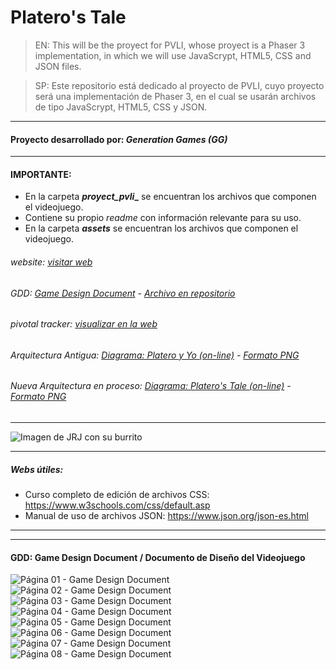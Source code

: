 # Platero's Tale
 > EN: This will be the proyect for PVLI, whose proyect is a Phaser 3 implementation, in which we will use JavaScrypt, HTML5, CSS and JSON files. 
 
 > SP: Este repositorio está dedicado al proyecto de PVLI, cuyo proyecto será una implementación de Phaser 3, en el cual se usarán archivos de tipo JavaScrypt, HTML5, CSS y JSON.
 ___
 #### Proyecto desarrollado por: _Generation Games (GG)_
 ___
 #### IMPORTANTE:
 - En la carpeta **_proyect_pvli__** se encuentran los archivos que componen el videojuego.
 - Contiene su propio _readme_ con información relevante para su uso.
 - En la carpeta **_assets_** se encuentran los archivos que componen el videojuego.
 
 ###### website: [visitar web][WEB]

 ###### GDD: [Game Design Document][GDD] - [Archivo en repositorio][GDD en repo]
 
 ###### pivotal tracker: [visualizar en la web][Pivotal Tracker]

 ###### Arquitectura Antigua: [Diagrama: Platero y Yo (on-line)][Arquitectura antigua] - [Formato PNG][PNG Arquitectura antigua]

 ###### Nueva Arquitectura en proceso: [Diagrama: Platero's Tale (on-line)][Nueva Arquitectura] - [Formato PNG][PNG Nueva Arquitectura]
 ___
 ![Imagen de JRJ con su burrito][logo]
 ___
 
 ##### Webs útiles:
 
 - Curso completo de edición de archivos CSS: https://www.w3schools.com/css/default.asp
 - Manual de uso de archivos JSON: https://www.json.org/json-es.html
 ___
 ___

 #### GDD: Game Design Document / Documento de Diseño del Videojuego
![Página 01 - Game Design Document][GDD_01]
![Página 02 - Game Design Document][GDD_02]
![Página 03 - Game Design Document][GDD_03]
![Página 04 - Game Design Document][GDD_04]
![Página 05 - Game Design Document][GDD_05]
![Página 06 - Game Design Document][GDD_06]
![Página 07 - Game Design Document][GDD_07]
![Página 08 - Game Design Document][GDD_08]

[logo]: assets/img/adaptacion.png "Platero's Tale"
[WEB]: https://acedpol.github.io/Proyecto_PVLI_/ "Web del Proyecto"
[GDD]: http://acedpol.github.io/Proyecto_PVLI_/assets/documents/GDD/Plateros_Tale_GDD_v1.1.pdf "Enlace a la web (versión html)"
[GDD en repo]: https://github.com/Acedpol/Proyecto_PVLI_/blob/master/assets/documents/GDD/Plateros_Tale_GDD_v1.1.pdf "Link a la ubicación en el repositorio"
[Pivotal Tracker]: https://www.pivotaltracker.com/n/projects/2474691 "Herramienta de gestión del Proyecto"
[Arquitectura antigua]: https://viewer.diagrams.net/?highlight=0000ff&edit=_blank&layers=1&nav=1&title=Arquitectura%20Platero%20y%20Yo#Uhttps%3A%2F%2Fdrive.google.com%2Fuc%3Fid%3D1B3NTcCrNRc7D7IHi2svY9JxskboJyzo2%26export%3Ddownload "Visualizador web"
[Nueva Arquitectura]: https://viewer.diagrams.net/?highlight=0000ff&edit=_blank&layers=1&nav=1&title=ArquitecturaPlaterosTale.drawio#Uhttps%3A%2F%2Fdrive.google.com%2Fuc%3Fid%3D1fdzaqrhfvPPrEq2kRV5FCk7kSp_H8JpD%26export%3Ddownload "Visualizador web"
[PNG Arquitectura antigua]: https://github.com/Acedpol/Proyecto_PVLI_/blob/master/assets/documents/Arquitectura%20-%20UML/Arquitectura%20Platero%20y%20Yo.png
[PNG Nueva Arquitectura]: https://github.com/Acedpol/Proyecto_PVLI_/blob/master/assets/documents/Arquitectura%20-%20UML/ArquitecturaPlaterosTale_1.1.png

[GDD_01]: https://github.com/Acedpol/Proyecto_PVLI_/blob/master/assets/documents/GDD/images/P1.png "Página 01"
[GDD_02]: https://github.com/Acedpol/Proyecto_PVLI_/blob/master/assets/documents/GDD/images/P2.png "Página 02"
[GDD_03]: https://github.com/Acedpol/Proyecto_PVLI_/blob/master/assets/documents/GDD/images/P3.png "Página 03"
[GDD_04]: https://github.com/Acedpol/Proyecto_PVLI_/blob/master/assets/documents/GDD/images/P4.png "Página 04"
[GDD_05]: https://github.com/Acedpol/Proyecto_PVLI_/blob/master/assets/documents/GDD/images/P5.png "Página 05"
[GDD_06]: https://github.com/Acedpol/Proyecto_PVLI_/blob/master/assets/documents/GDD/images/P6.png "Página 06"
[GDD_07]: https://github.com/Acedpol/Proyecto_PVLI_/blob/master/assets/documents/GDD/images/P7.png "Página 07"
[GDD_08]: https://github.com/Acedpol/Proyecto_PVLI_/blob/master/assets/documents/GDD/images/P8.png "Página 08"
